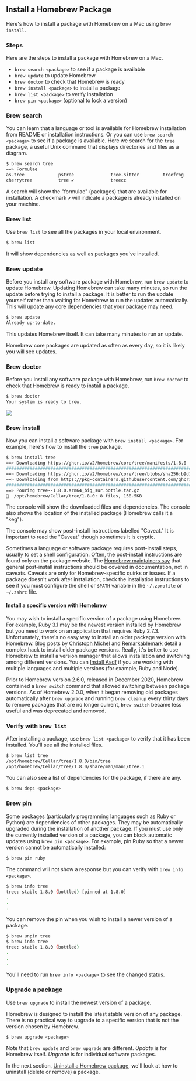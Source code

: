 ## Install a Homebrew Package

Here's how to install a package with Homebrew on a Mac using `brew install`.

### Steps

Here are the steps to install a package with Homebrew on a Mac.
- `brew search <package>` to see if a package is available
- `brew update` to update Homebrew
- `brew doctor` to check that Homebrew is ready
- `brew install <package>` to install a package
- `brew list <package>` to verify installation
- `brew pin <package>` (optional to lock a version)

### Brew search

You can learn that a language or tool is available for Homebrew installation from README or installation instructions. Or you can use `brew search <package>` to see if a package is available. Here we search for the  `tree` package, a useful Unix command that displays directories and files as a diagram.

```bash
$ brew search tree
==> Formulae
as-tree             pstree              tree-sitter         treefrog
cherrytree          tree ✔              treecc
```

A search will show the "formulae" (packages) that are available for installation. A checkmark `✔` will indicate a package is already installed on your machine.

### Brew list

Use `brew list` to see all the packages in your local environment.

```bash
$ brew list
```

It will show dependencies as well as packages you've installed.

### Brew update

Before you install any software package with Homebrew, run `brew update` to update Homebrew. Updating Homebrew can take many minutes, so run the update before trying to install a package. It is better to run the update yourself rather than waiting for Homebrew to run the updates automatically. This will update any core dependencies that your package may need.

```bash
$ brew update
Already up-to-date.
```

This updates Homebrew itself. It can take many minutes to run an update.

Homebrew core packages are updated as often as every day, so it is likely you will see updates.

### Brew doctor

Before you install any software package with Homebrew, run `brew doctor` to check that Homebrew is ready to install a package.

```bash
$ brew doctor
Your system is ready to brew.
```

![](/assets/images/ruby/brew-doctor.png)

### Brew install

Now you can install a software package with `brew install <package>`. For example, here's how to install the `tree` package.

```bash
$ brew install tree
==> Downloading https://ghcr.io/v2/homebrew/core/tree/manifests/1.8.0
######################################################################## 100.0%
==> Downloading https://ghcr.io/v2/homebrew/core/tree/blobs/sha256:b9d1925b5b306
==> Downloading from https://pkg-containers.githubusercontent.com/ghcr1/blobs/sh
######################################################################## 100.0%
==> Pouring tree--1.8.0.arm64_big_sur.bottle.tar.gz
🍺  /opt/homebrew/Cellar/tree/1.8.0: 8 files, 158.5KB
```

The console will show the downloaded files and dependencies. The console also shows the location of the installed package (Homebrew calls it a "keg").

The console may show post-install instructions labelled "Caveat." It is important to read the "Caveat" though sometimes it is cryptic.

Sometimes a language or software package requires post-install steps, usually to set a shell configuration. Often, the post-install instructions are found only on the package website. The [Homebrew maintainers say](https://github.com/Homebrew/homebrew-core/pull/54315) that general post-install instructions should be covered in documentation, not in caveats. Caveats are only for Homebrew-specific quirks or issues. If a package doesn't work after installation, check the installation instructions to see if you must configure the shell or `$PATH` variable in the  `~/.zprofile` or  `~/.zshrc` file.

#### Install a specific version with Homebrew

You may wish to install a specific version of a package using Homebrew. For example, Ruby 3.1 may be the newest version installed by Homebrew but you need to work on an application that requires Ruby 2.7.3. Unfortunately, there's no easy way to install an older package version with Homebrew. Blog posts by [Christoph Michel](https://cmichel.io/how-to-install-an-old-package-version-with-brew/) and [Remarkablemark](https://remarkablemark.org/blog/2017/02/03/install-brew-package-version/) detail a complex hack to install older package versions. Really, it's better to use Homebrew to install a version manager that allows installation and switching among different versions. You can [Install Asdf](https://mac.install.guide/ruby/5.html) if you are working with multiple languages and multiple versions (for example, Ruby and Node).

Prior to Homebrew version 2.6.0, released in December 2020, Homebrew contained a `brew switch` command that allowed switching between package versions. As of Homebrew 2.0.0, when it began removing old packages automatically after `brew upgrade` and running `brew cleanup` every thirty days to remove packages that are no longer current, `brew switch` became less useful and was deprecated and removed.

### Verify with `brew list`

After installing a package, use `brew list <package>` to verify that it has been installed. You'll see all the installed files.

```bash
$ brew list tree
/opt/homebrew/Cellar/tree/1.8.0/bin/tree
/opt/homebrew/Cellar/tree/1.8.0/share/man/man1/tree.1
```

You can also see a list of dependencies for the package, if there are any.

```bash
$ brew deps <package>
```

### Brew pin

Some packages (particularly programming languages such as Ruby or Python) are dependencies of other packages. They may be automatically upgraded during the installation of another package. If you must use only the currently installed version of a package, you can block automatic updates using `brew pin <package>`. For example, pin Ruby so that a newer version cannot be automatically installed:

```bash
$ brew pin ruby
```

The command will not show a response but you can verify with `brew info <package>`.

```bash
$ brew info tree
tree: stable 1.8.0 (bottled) [pinned at 1.8.0]
.
.
.
```

You can remove the pin when you wish to install a newer version of a package.

```bash
$ brew unpin tree
$ brew info tree
tree: stable 1.8.0 (bottled)
.
.
.
```

You'll need to run `brew info <package>` to see the changed status.

### Upgrade a package

Use `brew upgrade` to install the newest version of a package.

Homebrew is designed to install the latest stable version of any package. There is no practical way to upgrade to a specific version that is not the version chosen by Homebrew.

```bash
$ brew upgrade <package>
```

Note that `brew update` and `brew upgrade` are different. _Update_ is for Homebrew itself. _Upgrade_ is for individual software packages.

In the next section, [Uninstall a Homebrew package](/homebrew/7.html), we'll look at how to uninstall (delete or remove) a package.
